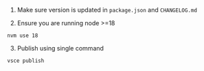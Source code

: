 1. Make sure version is updated in `package.json` and `CHANGELOG.md`

2. Ensure you are running node >=18
```pwsh
nvm use 18
```

3. Publish using single command
```pwsh
vsce publish
```